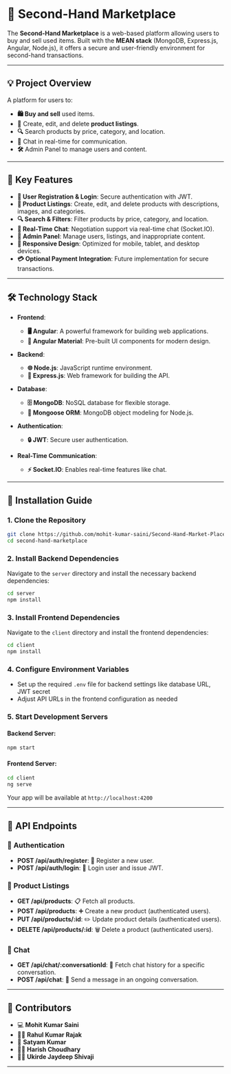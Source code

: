 # 🌟 **Second-Hand Marketplace**

The **Second-Hand Marketplace** is a web-based platform allowing users to buy and sell used items. Built with the **MEAN stack** (MongoDB, Express.js, Angular, Node.js), it offers a secure and user-friendly environment for second-hand transactions.

---

## 💡 **Project Overview**

A platform for users to:
- **🛍️ Buy and sell** used items.
- **📝** Create, edit, and delete **product listings**.
- **🔍** Search products by price, category, and location.
- **💬** Chat in real-time for communication.
- **🛠️** Admin Panel to manage users and content.

---

## 🔑 **Key Features**

- **📝 User Registration & Login**: Secure authentication with JWT.
- **🛒 Product Listings**: Create, edit, and delete products with descriptions, images, and categories.
- **🔍 Search & Filters**: Filter products by price, category, and location.
- **💬 Real-Time Chat**: Negotiation support via real-time chat (Socket.IO).
- **🔧 Admin Panel**: Manage users, listings, and inappropriate content.
- **📱 Responsive Design**: Optimized for mobile, tablet, and desktop devices.
- **💳 Optional Payment Integration**: Future implementation for secure transactions.

---

## 🛠️ **Technology Stack**

- **Frontend**:
  - **🖥️ Angular**: A powerful framework for building web applications.
  - **🎨 Angular Material**: Pre-built UI components for modern design.

- **Backend**:
  - **🌐 Node.js**: JavaScript runtime environment.
  - **🔌 Express.js**: Web framework for building the API.

- **Database**:
  - **🗄️ MongoDB**: NoSQL database for flexible storage.
  - **🔗 Mongoose ORM**: MongoDB object modeling for Node.js.

- **Authentication**:
  - **🔒 JWT**: Secure user authentication.

- **Real-Time Communication**:
  - **⚡ Socket.IO**: Enables real-time features like chat.

---

## 🚀 **Installation Guide**

### 1. Clone the Repository

```bash
git clone https://github.com/mohit-kumar-saini/Second-Hand-Market-Place.git
cd second-hand-marketplace
```

### 2. Install Backend Dependencies
Navigate to the `server` directory and install the necessary backend dependencies:

```bash
cd server
npm install
```

### 3. Install Frontend Dependencies
Navigate to the `client` directory and install the frontend dependencies:

```bash
cd client
npm install
```

### 4. Configure Environment Variables
- Set up the required `.env` file for backend settings like database URL, JWT secret
- Adjust API URLs in the frontend configuration as needed

### 5. Start Development Servers

#### Backend Server:

```bash
npm start
```

#### Frontend Server:

```bash
cd client
ng serve
```

Your app will be available at `http://localhost:4200`

---

## 🔧 **API Endpoints**

### 🔑 **Authentication**
- **POST /api/auth/register**: 🚀 Register a new user. 
- **POST /api/auth/login**: 🔑 Login user and issue JWT. 

### 🛒 **Product Listings**
- **GET /api/products**: 📋 Fetch all products. 
- **POST /api/products**: ➕ Create a new product (authenticated users).
- **PUT /api/products/:id**: ✏️ Update product details (authenticated users).
- **DELETE /api/products/:id**: 🗑️ Delete a product (authenticated users).

### 💬 **Chat**
- **GET /api/chat/:conversationId**: 📜 Fetch chat history for a specific conversation.
- **POST /api/chat**: 💌 Send a message in an ongoing conversation.

---

## 👥 **Contributors**
- 💻 **Mohit Kumar Saini**
- 👨‍💻 **Rahul Kumar Rajak**
- 💼 **Satyam Kumar**
- 🧑‍💻 **Harish Choudhary**
- 👨‍💻 **Ukirde Jaydeep Shivaji**

--- 


